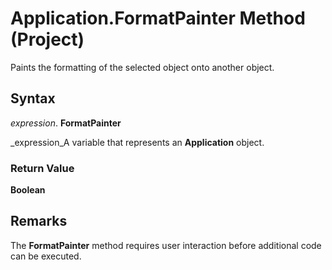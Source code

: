 
# Application.FormatPainter Method (Project)

Paints the formatting of the selected object onto another object.


## Syntax

 _expression_. **FormatPainter**

 _expression_A variable that represents an  **Application** object.


### Return Value

 **Boolean**


## Remarks

The  **FormatPainter** method requires user interaction before additional code can be executed.

